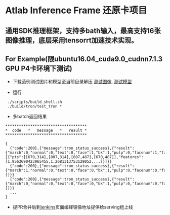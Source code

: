 # Atlab Inference Frame 还原卡项目
## 通用SDK推理框架，支持多bath输入，最高支持16张图像推理，底层采用tensorrt加速技术实现。

## For Example(限ubuntu16.04_cuda9.0_cudnn7.1.3 GPU P4卡环境下测试)
   - 下载范例测试图片和模型至当前目录解压
   [测试图像](http://p9s1ibz34.bkt.clouddn.com/face-detection-quality-test-images.zip),
   [测试模型](http://pbv7wun2s.bkt.clouddn.com/tron_bj_run_ubuntu16.04_cuda9.0_cudnn7.1.3_engin_v0.0.2.tar)
   
   - 运行

   ```
    ./scripts/build_shell.sh
    ./build/tron/test_tron *
   ```

   - 多batch返回结果
    
    ************************************
    *  code   *   message   *   result *
    ************************************

    {
      {"code":200},{"message":tron_status_success},{"result":{"march":0,"normal":0,"text":0,"face":1,"bk":1,"pulp":0,"facenum":1,"faces":[{"pts":[[670,314],[807,314],[807,487],[670,487]],"features":[1.9563690423965455,1.2681313753128052,...]}]}}
      {"code":200},{"message":tron_status_success},{"result":{"march":1,"normal":0,"text":0,"face":0,"bk":1,"pulp":0,"facenum":0,"faces":[]}}
      {"code":200},{"message":tron_status_success},{"result":{"march":0,"normal":0,"text":0,"face":0,"bk":1,"pulp":0,"facenum":0,"faces":[]}}
      ...
    }
   - 提PR合并后到[jenkins](https://jenkins.qiniu.io/view/ATLAB/view/AVA/job/ava-algorithm-base-build/build?delay=0sec)页面编绎镜像地址提供给serving组上线
